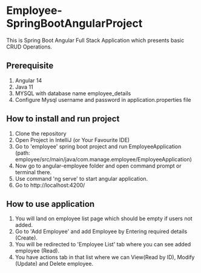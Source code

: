 # Employee-SpringBootAngularProject
This is Spring Boot Angular Full Stack Application which presents basic CRUD Operations.

## Prerequisite
1. Angular 14
2. Java 11
3. MYSQL with database name employee_details
4. Configure Mysql username and password in application.properties file

## How to install and run project
1. Clone the repository
2. Open Project in IntelliJ (or Your Favourite IDE)
3. Go to 'employee' spring boot project and run EmployeeApplication (path: employee/src/main/java/com.manage.employee/EmployeeApplication)
4. Now go to angular-employee folder and open command prompt or terminal there.
5. Use command 'ng serve' to start angular application.
6. Go to http://localhost:4200/

## How to use application
1. You will land on employee list page which should be empty if users not added.
2. Go to 'Add Employee' and add Employee by Entering required details (Create).
3. You will be redirected to 'Employee List' tab where you can see added employee (Read).
4. You have actions tab in that list where we can View(Read by ID), Modify (Update) and Delete employee. 
